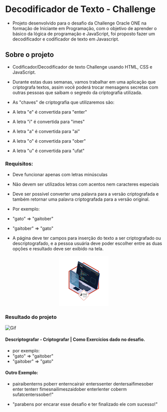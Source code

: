 # Decodificador de Texto - Challenge
- Projeto desenvolvido para o desafio da Challenge Oracle ONE na formação de Iniciante em Programação, com o objetivo de aprender o básico da lógica de programação e JavaScript, foi proposto fazer um decodificador e codificador de texto em Javascript.

## Sobre o projeto

- Codificador/Decodificador de texto Challenge usando HTML, CSS e JavaScript.
- Durante estas duas semanas, vamos trabalhar em uma aplicação que criptografa textos, assim você poderá trocar mensagens secretas com outras pessoas que saibam o segredo da criptografia utilizada.

- As "chaves" de criptografia que utilizaremos são:
- A letra "e" é convertida para "enter"
- A letra "i" é convertida para "imes"
- A letra "a" é convertida para "ai"
- A letra "o" é convertida para "ober"
- A letra "u" é convertida para "ufat"

### Requisitos:
- Deve funcionar apenas com letras minúsculas
- Não devem ser utilizados letras com acentos nem caracteres especiais
- Deve ser possível converter uma palavra para a versão criptografada e também retornar uma palavra criptografada para a versão original.

- Por exemplo:
- "gato" => "gaitober"
- "gaitober" => "gato"

- A página deve ter campos para inserção do texto a ser criptografado ou descriptografado, e a pessoa usuária deve poder escolher entre as duas opções e resultado deve ser exibido na tela.
<p align="center"><img src="./imgs/badge1.png" width="160" height="160" /></p>

### Resultado do projeto

![Gif](imgs/Challenge_Decodificador.gif)

#### Descriptografar - Criptografar | Como Exercícios dado no desafio.
- por exemplo:
- "gato" => "gaitober"
- "gaitober" => "gato"
  
#### Outro Exemplo:
- pairaibenterns poberr enterncairair enterssenter dentersaifimesober enter tenterr fimesnailimeszaidober enterlenter coberm sufatcenterssober!"

- "parabens por encarar esse desafio e ter finalizado ele com sucesso!"